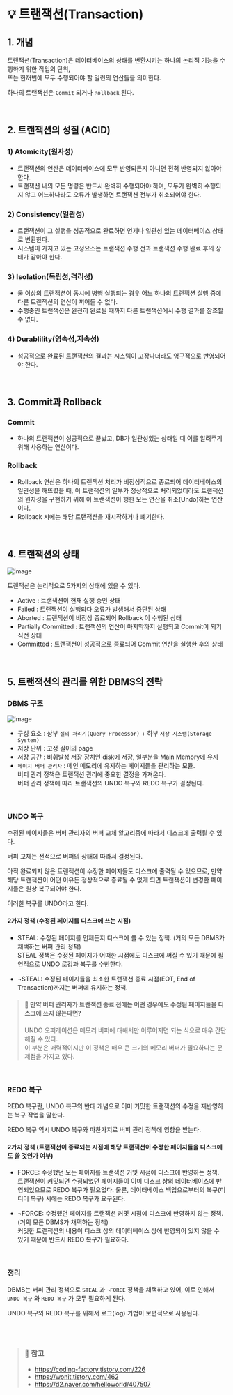 # 💡 트랜잭션(Transaction)

## 1. 개념

트랜잭션(Transaction)은 데이터베이스의 상태를 변환시키는 하나의 논리적 기능을 수행하기 위한 작업의 단위, <br/>
또는 한꺼번에 모두 수행되어야 할 일련의 연산들을 의미한다.

하나의 트랜잭션은 `Commit` 되거나 `Rollback` 된다.

<br/>

## 2. 트랜잭션의 성질 (ACID)

### 1) Atomicity(원자성)

- 트랜잭션의 연산은 데이터베이스에 모두 반영되든지 아니면 전혀 반영되지 않아야 한다.
- 트랜잭션 내의 모든 명령은 반드시 완벽히 수행되어야 하며, 모두가 완벽히 수행되지 않고 어느하나라도 오류가 발생하면 트랜잭션 전부가 취소되어야 한다.

### 2) Consistency(일관성)

-  트랜잭션이 그 실행을 성공적으로 완료하면 언제나 일관성 있는 데이터베이스 상태로 변환한다.
-  시스템이 가지고 있는 고정요소는 트랜잭션 수행 전과 트랜잭션 수행 완료 후의 상태가 같아야 한다.

### 3) Isolation(독립성,격리성)

-  둘 이상의 트랜잭션이 동시에 병행 실행되는 경우 어느 하나의 트랜잭션 실행 중에 다른 트랜잭션의 연산이 끼어들 수 없다.
-  수행중인 트랜잭션은 완전히 완료될 때까지 다른 트랜잭션에서 수행 결과를 참조할 수 없다.

### 4) Durablility(영속성,지속성)

- 성공적으로 완료된 트랜잭션의 결과는 시스템이 고장나더라도 영구적으로 반영되어야 한다.

<br/>

## 3. Commit과 Rollback

### Commit

- 하나의 트랜잭션이 성공적으로 끝났고, DB가 일관성있는 상태일 때 이를 알려주기 위해 사용하는 연산이다.

### Rollback

- Rollback 연산은 하나의 트랜잭션 처리가 비정상적으로 종료되어 데이터베이스의 일관성을 깨뜨렸을 때, 이 트랜잭션의 일부가 정상적으로 처리되었더라도 트랜잭션의 원자성을 구현하기 위해 이 트랜잭션이 행한 모든 연산을 취소(Undo)하는 연산이다.
- Rollback 시에는 해당 트랜잭션을 재시작하거나 폐기한다.

<br/>

## 4. 트랜잭션의 상태

![image](https://user-images.githubusercontent.com/75151848/192079556-6b09eb4f-e9a3-4567-ba47-f37bb49ea15b.png)

트랜잭션은 논리적으로 5가지의 상태에 있을 수 있다.

- Active : 트랜잭션이 현재 실행 중인 상태
- Failed : 트랜잭션이 실행되다 오류가 발생해서 중단된 상태
- Aborted : 트랜잭션이 비정상 종료되어 Rollback 이 수행된 상태
- Partially Committed : 트랜잭션의 연산이 마지막까지 실행되고 Commit이 되기 직전 상태
- Committed : 트랜잭션이 성공적으로 종료되어 Commit 연산을 실행한 후의 상태

<br/>

## 5. 트랜잭션의 관리를 위한 DBMS의 전략

### DBMS 구조 

![image](https://user-images.githubusercontent.com/75151848/192078922-11d50449-3806-489c-8816-ab3cf46bc247.png)

- 구성 요소 : 상부 `질의 처리기(Query Processor)` +  하부 `저장 시스템(Storage System)`
- 저장 단위 : 고정 길이의 page
- 저장 공간 : 비휘발성 저장 장치인 disk에 저장, 일부분을 Main Memory에 유지
- `페이지 버퍼 관리자` : 메인 메모리에 유지하는 페이지들을 관리하는 모듈. <br/>
  버퍼 관리 정책은 트랜잭션 관리에 중요한 결정을 가져온다. <br/>
  버퍼 관리 정책에 따라 트랜잭션의 UNDO 복구와 REDO 복구가 결정된다.
  
<br/>

  
### UNDO 복구

수정된 페이지들은 버퍼 관리자의 버퍼 교체 알고리즘에 따라서 디스크에 출력될 수 있다.

버퍼 교체는 전적으로 버퍼의 상태에 따라서 결정된다.

아직 완료되지 않은 트랜잭션이 수정한 페이지들도 디스크에 출력될 수 있으므로, 
만약 해당 트랜잭션이 어떤 이유든 정상적으로 종료될 수 없게 되면 트랜잭션이 변경한 페이지들은 원상 복구되어야 한다.

이러한 복구를 UNDO라고 한다.


#### 2가지 정책 (수정된 페이지를 디스크에 쓰는 시점)
- STEAL: 수정된 페이지를 언제든지 디스크에 쓸 수 있는 정책. (거의 모든 DBMS가 채택하는 버퍼 관리 정책) <br/>
  STEAL 정책은 수정된 페이지가 어떠한 시점에도 디스크에 써질 수 있기 때문에 필연적으로 UNDO 로깅과 복구를 수반한다.
  
- ¬STEAL: 수정된 페이지들을 최소한 트랜잭션 종료 시점(EOT, End of Transaction)까지는 버퍼에 유지하는 정책.


> #### 🤔 만약 버퍼 관리자가 트랜잭션 종료 전에는 어떤 경우에도 수정된 페이지들을 디스크에 쓰지 않는다면?
> 
> UNDO 오퍼레이션은 메모리 버퍼에 대해서만 이루어지면 되는 식으로 매우 간단해질 수 있다. <br/>
> 이 부분은 매력적이지만 이 정책은 매우 큰 크기의 메모리 버퍼가 필요하다는 문제점을 가지고 있다.

<br/>

### REDO 복구

REDO 복구란, UNDO 복구의 반대 개념으로 이미 커밋한 트랜잭션의 수정을 재반영하는 복구 작업을 말한다.

REDO 복구 역시 UNDO 복구와 마찬가지로 버퍼 관리 정책에 영향을 받는다.

#### 2가지 정책 (트랜잭션이 종료되는 시점에 해당 트랜잭션이 수정한 페이지들을 디스크에도 쓸 것인가 여부)

- FORCE: 수정했던 모든 페이지를 트랜잭션 커밋 시점에 디스크에 반영하는 정책. <br/>
  트랜잭션이 커밋되면 수정되었던 페이지들이 이미 디스크 상의 데이터베이스에 반영되었으므로 REDO 복구가 필요없다.
  물론, 데이터베이스 백업으로부터의 복구(미디어 복구) 시에는 REDO 복구가 요구된다.
  
- ¬FORCE: 수정했던 페이지를 트랜잭션 커밋 시점에 디스크에 반영하지 않는 정책. (거의 모든 DBMS가 채택하는 정책) <br/>
  커밋한 트랜잭션의 내용이 디스크 상의 데이터베이스 상에 반영되어 있지 않을 수 있기 때문에 반드시 REDO 복구가 필요하다.

<br/>

### 정리

DBMS는 버퍼 관리 정책으로 `STEAL` 과 `¬FORCE` 정책을 채택하고 있어, 이로 인해서 `UNDO 복구` 와 `REDO 복구` 가 모두 필요하게 된다.

UNDO 복구와 REDO 복구를 위해서 로그(log) 기법이 보편적으로 사용된다.

<br/><br/>

> ### 🔖 참고
> - https://coding-factory.tistory.com/226
> - https://wonit.tistory.com/462
> - https://d2.naver.com/helloworld/407507
